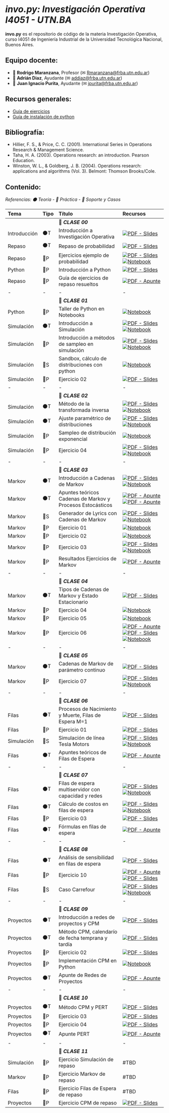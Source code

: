 # *invo.py: Investigación Operativa I4051 - UTN.BA*
**invo.py** es el repositorio de código de la materia Investigación Operativa, curso I4051 de Ingeniería Industrial de la Universidad Tecnológica Nacional, Buenos Aires. 

## Equipo docente:
- 🤖 **Rodrigo Maranzana**, Profesor (✉ Rmaranzana@frba.utn.edu.ar)
- 🤖 **Adrián Diaz**, Ayudante (✉ addiaz@frba.utn.edu.ar)
- 🤖 **Juan Ignacio Purita**, Ayudante (✉ jpurita@frba.utn.edu.ar)

## Recursos generales:
- [Guía de ejercicios](https://github.com/investigacion-operativa-utn/invo.py/blob/main/general/PRA_guia-ejercicios-palazzo.pdf)
- [Guía de instalación de python](https://github.com/investigacion-operativa-utn/invo.py/blob/main/recursos_python/instalar_python_jupyter.pdf)

## Bibliografía:
- Hillier, F. S., & Price, C. C. (2001). International Series in Operations Research & Management Science.
- Taha, H. A. (2003). Operations research: an introduction. Pearson Education.
- Winston, W. L., & Goldberg, J. B. (2004). Operations research: applications and algorithms (Vol. 3). Belmont: Thomson Brooks/Cole.

## Contenido:
*Referencias: :black_circle: Teoría - :large_blue_circle: Práctica - :red_circle: Soporte y Casos*

| Tema | Tipo | Título | Recursos |
|:---|:---|:---|:---|
| | | :rocket: ***CLASE 00*** | |
| Introducción | :black_circle:T | Introducción a Investigación Operativa | [![PDF - Slides](https://img.shields.io/badge/PDF-Slides-c13637?logo=google&logoColor=ffffff)](https://github.com/investigacion-operativa-utn/invo.py/blob/main/introduccion_repaso/teoria/TEO_introduccion-io.pdf) |
| Repaso | :black_circle:T | Repaso de probabilidad | [![PDF - Slides](https://img.shields.io/badge/PDF-Slides-c13637?logo=google&logoColor=ffffff)](https://github.com/investigacion-operativa-utn/invo.py/blob/main/introduccion_repaso/teoria/TEO_probabilidad.pdf) |
| Repaso | :large_blue_circle:P | Ejercicios ejemplo de probabilidad | [![PDF - Slides](https://img.shields.io/badge/PDF-Slides-c13637?logo=google&logoColor=ffffff)](https://github.com/investigacion-operativa-utn/invo.py/blob/main/introduccion_repaso/practica/PRA_repaso-probabilidad/repaso-probabilidad_presentaci%C3%B3n.pdf) [![Notebook](https://colab.research.google.com/assets/colab-badge.svg)](https://colab.research.google.com/github/investigacion-operativa-utn/invo.py/blob/main/introduccion_repaso/practica/PRA_repaso-probabilidad/repaso-probabilidad_notebook.ipynb) |
| Python | :large_blue_circle:P | Introducción a Python | [![PDF - Slides](https://img.shields.io/badge/PDF-Slides-c13637?logo=google&logoColor=ffffff)](https://github.com/investigacion-operativa-utn/invo.py/blob/main/recursos_python/introduccion-python.pdf) |
| Repaso | :large_blue_circle:P | Guía de ejercicios de repaso resueltos | [![PDF - Apunte](https://img.shields.io/badge/PDF-Apunte-4a7d43?logo=google&logoColor=ffffff)](https://github.com/investigacion-operativa-utn/invo.py/blob/main/introduccion_repaso/practica/TEMP_PRA_guia-ejercicios-resueltos.pdf) |
| - | - | -  | -  |
| | | :rocket: ***CLASE 01*** | |
| Python | :large_blue_circle:P | Taller de Python en Notebooks | [![Notebook](https://colab.research.google.com/assets/colab-badge.svg)](https://colab.research.google.com/github/investigacion-operativa-utn/invo.py/blob/main/recursos_python/pythonbasics.ipynb) |
| Simulación | :black_circle:T | Introducción a Simulación | [![PDF - Slides](https://img.shields.io/badge/PDF-Slides-c13637?logo=google&logoColor=ffffff)](https://github.com/investigacion-operativa-utn/invo.py/blob/main/simulacion/teoria/TEO_intro-procesos-estocasticos-sampleo/TEO_intro-procesos-estocasticos-sampleo.pdf) [![Notebook](https://colab.research.google.com/assets/colab-badge.svg)](https://colab.research.google.com/github/investigacion-operativa-utn/invo.py/blob/main/simulacion/teoria/TEO_intro-procesos-estocasticos-sampleo/procesos_notebook.ipynb) |
| Simulación | :large_blue_circle:P | Introducción a métodos de sampleo en simulación | [![PDF - Slides](https://img.shields.io/badge/PDF-Slides-c13637?logo=google&logoColor=ffffff)](https://github.com/investigacion-operativa-utn/invo.py/blob/main/simulacion/practica/PRA_metodos_sampleo/metodos-sampleo_presentacion.pdf) [![Notebook](https://colab.research.google.com/assets/colab-badge.svg)](https://colab.research.google.com/github/investigacion-operativa-utn/invo.py/blob/main/simulacion/practica/PRA_metodos_sampleo/piaccrej.ipynb) |
| Simulación | :red_circle:S | Sandbox, cálculo de distribuciones con python | [![Notebook](https://colab.research.google.com/assets/colab-badge.svg)](https://colab.research.google.com/github/investigacion-operativa-utn/invo.py/blob/main/simulacion/practica/PRA_zafari-distribuciones.ipynb) |
| Simulación | :large_blue_circle:P | Ejercicio 02 | [![PDF - Slides](https://img.shields.io/badge/PDF-Slides-c13637?logo=google&logoColor=ffffff)](https://github.com/investigacion-operativa-utn/invo.py/blob/main/simulacion/practica/PRA_ejercicio-simulacion-02.pdf) |
| - | - | -  | -  |
| | | :rocket: ***CLASE 02*** | |
| Simulación | :black_circle:T | Método de la transformada inversa | [![PDF - Slides](https://img.shields.io/badge/PDF-Slides-c13637?logo=google&logoColor=ffffff)](https://github.com/investigacion-operativa-utn/invo.py/blob/main/simulacion/teoria/TEO_metodo-transformada-inversa/metodo-transformada-inversa.pdf) [![Notebook](https://colab.research.google.com/assets/colab-badge.svg)](https://colab.research.google.com/github/investigacion-operativa-utn/invo.py/blob/main/simulacion/teoria/TEO_metodo-transformada-inversa/transformada-inversa-exponencial.ipynb) |
| Simulación | :black_circle:T | Ajuste paramétrico de distribuciones | [![PDF - Slides](https://img.shields.io/badge/PDF-Slides-c13637?logo=google&logoColor=ffffff)](https://github.com/investigacion-operativa-utn/invo.py/blob/main/simulacion/teoria/TEO_ajuste-parametrico-distribuciones/max_likelihood.pdf) [![Notebook](https://colab.research.google.com/assets/colab-badge.svg)](https://colab.research.google.com/github/investigacion-operativa-utn/invo.py/blob/main/simulacion/teoria/TEO_ajuste_parametrico_distribuciones/exponential_fit.ipynb) |
| Simulación | :large_blue_circle:P | Sampleo de distribución exponencial | [![Notebook](https://colab.research.google.com/assets/colab-badge.svg)](https://colab.research.google.com/github/investigacion-operativa-utn/invo.py/blob/main/simulacion/practica/PRA_simulacion-exponencial.ipynb) |
| Simulación | :large_blue_circle:P | Ejercicio 04 | [![PDF - Slides](https://img.shields.io/badge/PDF-Slides-c13637?logo=google&logoColor=ffffff)](https://github.com/investigacion-operativa-utn/invo.py/blob/main/simulacion/practica/PRA_ejercicio-simulacion-04/PRA_ejercicio-simulacion-04.pdf) [![Notebook](https://colab.research.google.com/assets/colab-badge.svg)](https://colab.research.google.com/github/investigacion-operativa-utn/invo.py/blob/main/simulacion/practica/PRA_ejercicio-simulacion-04/PRA_ejercicio-simulacion-04.ipynb) |
| - | - | -  | -  |
| | | :rocket: ***CLASE 03*** | |
| Markov | :black_circle:T | Introducción a Cadenas de Markov | [![PDF - Slides](https://img.shields.io/badge/PDF-Slides-c13637?logo=google&logoColor=ffffff)](https://github.com/investigacion-operativa-utn/invo.py/blob/main/markov/teoria/TEO_intro-markov-discreto/intro-markov-discreto.pdf) [![Notebook](https://colab.research.google.com/assets/colab-badge.svg)](https://colab.research.google.com/github/investigacion-operativa-utn/invo.py/blob/main/markov/teoria/TEO_intro-markov-discreto/ejercicio_intro_agvs.ipynb) |
| Markov | :black_circle:T | Apuntes teóricos Cadenas de Markov y Procesos Estocásticos | [![PDF - Apunte](https://img.shields.io/badge/PDF-Apunte-4a7d43?logo=google&logoColor=ffffff)](https://github.com/investigacion-operativa-utn/invo.py/blob/main/markov/teoria/TEO_apunte-cadenas-markov.pdf) [![PDF - Apunte](https://img.shields.io/badge/PDF-Apunte-4a7d43?logo=google&logoColor=ffffff)](https://github.com/investigacion-operativa-utn/invo.py/blob/main/markov/teoria/TEO_apunte-procesos-estocasticos.pdf) |
| Markov | :red_circle:S | Generador de Lyrics con Cadenas de Markov | [![PDF - Slides](https://img.shields.io/badge/PDF-Slides-c13637?logo=google&logoColor=ffffff)](https://github.com/investigacion-operativa-utn/invo.py/blob/main/markov/casos/CAS_generador-lyrics-markov/generador-lyrics-markov.pdf) [![Notebook](https://colab.research.google.com/assets/colab-badge.svg)](https://colab.research.google.com/github/investigacion-operativa-utn/invo.py/blob/main/markov/casos/CAS_generador-lyrics-markov/generador-lyrics-markov.ipynb) |
| Markov | :large_blue_circle:P | Ejercicio 01 | [![Notebook](https://colab.research.google.com/assets/colab-badge.svg)](https://colab.research.google.com/github/investigacion-operativa-utn/invo.py/blob/main/markov/practica/PRA_ejercicio-markov-01/ejercicio_1.ipynb) |
| Markov | :large_blue_circle:P | Ejercicio 02 | [![Notebook](https://colab.research.google.com/assets/colab-badge.svg)](https://colab.research.google.com/github/investigacion-operativa-utn/invo.py/blob/main/markov/practica/PRA_ejercicio-markov-02.ipynb) |
| Markov | :large_blue_circle:P | Ejercicio 03 | [![PDF - Slides](https://img.shields.io/badge/PDF-Slides-c13637?logo=google&logoColor=ffffff)](https://github.com/investigacion-operativa-utn/invo.py/blob/main/markov/practica/PRA_ejercicio-markov-03/ejercicio-markov-03.pdf) [![Notebook](https://colab.research.google.com/assets/colab-badge.svg)](https://colab.research.google.com/github/investigacion-operativa-utn/invo.py/blob/main/markov/practica/PRA_ejercicio-markov-03/ejercicio-markov-03.ipynb) |
| Markov | :large_blue_circle:P | Resultados Ejercicios de Markov | [![PDF - Apunte](https://img.shields.io/badge/PDF-Apunte-4a7d43?logo=google&logoColor=ffffff)](https://github.com/investigacion-operativa-utn/invo.py/blob/main/markov/practica/PRA_guia-ejercicios-resultados.pdf) |
| - | - | -  | -  |
| | | :rocket: ***CLASE 04*** | |
| Markov | :black_circle:T | Tipos de Cadenas de Markov y Estado Estacionario | [![PDF - Slides](https://img.shields.io/badge/PDF-Slides-c13637?logo=google&logoColor=ffffff)](https://github.com/investigacion-operativa-utn/invo.py/blob/main/markov/teoria/TEO_markov-estacionario/markov-estacionario.pdf) |
| Markov | :large_blue_circle:P | Ejercicio 04 | [![Notebook](https://colab.research.google.com/assets/colab-badge.svg)](https://colab.research.google.com/github/investigacion-operativa-utn/invo.py/blob/main/markov/practica/PRA_ejercicio-markov-04.ipynb) |
| Markov | :large_blue_circle:P | Ejercicio 05 | [![Notebook](https://colab.research.google.com/assets/colab-badge.svg)](https://colab.research.google.com/github/investigacion-operativa-utn/invo.py/blob/main/markov/practica/PRA_ejercicio-markov-05/ejercicio_5.ipynb) |
| Markov | :large_blue_circle:P | Ejercicio 06 | [![PDF - Apunte](https://img.shields.io/badge/PDF-Apunte-4a7d43?logo=google&logoColor=ffffff)](https://github.com/investigacion-operativa-utn/invo.py/blob/main/markov/practica/PRA_ejercicio-markov-06/markov_ejercicio06_completo.pdf) [![PDF - Slides](https://img.shields.io/badge/PDF-Slides-c13637?logo=google&logoColor=ffffff)](https://github.com/investigacion-operativa-utn/invo.py/blob/main/markov/practica/PRA_ejercicio-markov-06/markov_ejercicio06_presentacion.pdf) [![Notebook](https://colab.research.google.com/assets/colab-badge.svg)](https://colab.research.google.com/github/investigacion-operativa-utn/invo.py/blob/main/markov/practica/PRA_ejercicio-markov-06/ejercicio06_markov_a_resolver.ipynb) |
| - | - | -  | -  |
| | | :rocket: ***CLASE 05*** | |
| Markov | :black_circle:T | Cadenas de Markov de parámetro continuo | [![PDF - Slides](https://img.shields.io/badge/PDF-Slides-c13637?logo=google&logoColor=ffffff)](https://github.com/investigacion-operativa-utn/invo.py/blob/main/markov/teoria/TEO_intro-markov-continuo/intro-markov-continuo.pdf) |
| Markov | :large_blue_circle:P | Ejercicio 07 | [![PDF - Slides](https://img.shields.io/badge/PDF-Slides-c13637?logo=google&logoColor=ffffff)](https://github.com/investigacion-operativa-utn/invo.py/blob/main/markov/practica/PRA_ejercicio-markov-07/ejercicio-markov-07.pdf) [![Notebook](https://colab.research.google.com/assets/colab-badge.svg)](https://colab.research.google.com/github/investigacion-operativa-utn/invo.py/blob/main/markov/practica/PRA_ejercicio-markov-07/ejercicio_7.ipynb) |
| - | - | -  | -  |
| | | :rocket: ***CLASE 06*** | |
| Filas | :black_circle:T | Procesos de Nacimiento y Muerte, Filas de Espera M=1 | [![PDF - Slides](https://img.shields.io/badge/PDF-Slides-c13637?logo=google&logoColor=ffffff)](https://github.com/investigacion-operativa-utn/invo.py/blob/main/filas_de_espera/teoria/TEO_intro-filas-de-espera/intro-filas-de-espera.pdf) |
| Filas | :large_blue_circle:P | Ejercicio 01 | [![PDF - Slides](https://img.shields.io/badge/PDF-Slides-c13637?logo=google&logoColor=ffffff)](https://github.com/investigacion-operativa-utn/invo.py/blob/main/filas_de_espera/practica/PRA_ejercicio-filas-01.pdf) |
| Simulación | :red_circle:S | Simulación de línea Tesla Motors | [![PDF - Slides](https://img.shields.io/badge/PDF-Slides-c13637?logo=google&logoColor=ffffff)](https://github.com/investigacion-operativa-utn/invo.py/blob/main/simulacion/casos/CAS_caso-linea-tesla/simulacion_discreta_tesla.pdf) [![Notebook](https://colab.research.google.com/assets/colab-badge.svg)](https://colab.research.google.com/github/investigacion-operativa-utn/invo.py/blob/main/simulacion/casos/CAS_caso-linea-tesla/ejemplo_simulacion.ipynb) |
| Filas | :black_circle:T | Apuntes teóricos de Filas de Espera | [![PDF - Apunte](https://img.shields.io/badge/PDF-Apunte-4a7d43?logo=google&logoColor=ffffff)](https://github.com/investigacion-operativa-utn/invo.py/blob/main/filas_de_espera/teoria/TEO_filas-de-espera-apunte.pdf) |
| - | - | -  | -  |
| | | :rocket: ***CLASE 07*** | |
| Filas | :black_circle:T | Filas de espera multiservidor con capacidad y redes | [![PDF - Slides](https://img.shields.io/badge/PDF-Slides-c13637?logo=google&logoColor=ffffff)](https://github.com/investigacion-operativa-utn/invo.py/blob/main/filas_de_espera/teoria/TEO_filas-de-espera-2/filas-de-espera-2.pdf) [![Notebook](https://colab.research.google.com/assets/colab-badge.svg)](https://colab.research.google.com/github/investigacion-operativa-utn/invo.py/blob/main/filas_de_espera/teoria/TEO_filas-de-espera-2/filas-mms-ejemplo.ipynb)|
| Filas | :black_circle:T | Cálculo de costos en filas de espera | [![PDF - Slides](https://img.shields.io/badge/PDF-Slides-c13637?logo=google&logoColor=ffffff)](https://github.com/investigacion-operativa-utn/invo.py/blob/main/filas_de_espera/teoria/TEO_filas-de-espera-costeo/filas-espera-costeo.pdf) [![Notebook](https://colab.research.google.com/assets/colab-badge.svg)](https://colab.research.google.com/github/investigacion-operativa-utn/invo.py/blob/main/filas_de_espera/teoria/TEO_filas-de-espera-costeo/filas-mms-ejemplo-costeo.ipynb)|
| Filas | :large_blue_circle:P | Ejercicio 03 | [![PDF - Slides](https://img.shields.io/badge/PDF-Slides-c13637?logo=google&logoColor=ffffff)](https://github.com/investigacion-operativa-utn/invo.py/blob/main/filas_de_espera/practica/PRA_ejercicio-filas-03/ejercicio_3.pdf) |
| Filas | :black_circle:T | Fórmulas en filas de espera | [![PDF - Apunte](https://img.shields.io/badge/PDF-Apunte-4a7d43?logo=google&logoColor=ffffff)](https://github.com/investigacion-operativa-utn/invo.py/blob/main/filas_de_espera/teoria/TEO_hoja-de-formulas.pdf) |
| - | - | -  | -  |
| | | :rocket: ***CLASE 08*** | |
| Filas | :black_circle:T | Análisis de sensibilidad en filas de espera | [![PDF - Slides](https://img.shields.io/badge/PDF-Slides-c13637?logo=google&logoColor=ffffff)](https://github.com/investigacion-operativa-utn/invo.py/blob/main/filas_de_espera/teoria/TEO_filas-de-espera-sensibilidad/sensibilidad-filas-espera.pdf) |
| Filas | :large_blue_circle:P | Ejercicio 10 | [![PDF - Apunte](https://img.shields.io/badge/PDF-Apunte-4a7d43?logo=google&logoColor=ffffff)](https://github.com/investigacion-operativa-utn/invo.py/blob/main/filas_de_espera/practica/PRA_ejercicio-filas-10/filas_ejercicio10.pdf) [![PDF - Slides](https://img.shields.io/badge/PDF-Slides-c13637?logo=google&logoColor=ffffff)](https://github.com/investigacion-operativa-utn/invo.py/blob/main/filas_de_espera/practica/PRA_ejercicio-filas-10/ioperativ_clase08_filas_ejercicio10_slides.pdf) |
| Filas | :red_circle:S | Caso Carrefour | [![PDF - Slides](https://img.shields.io/badge/PDF-Slides-c13637?logo=google&logoColor=ffffff)](https://github.com/investigacion-operativa-utn/invo.py/blob/main/filas_de_espera/casos/CAS_caso-carrefour/caso_carrefour.pdf) [![Notebook](https://colab.research.google.com/assets/colab-badge.svg)](https://github.com/investigacion-operativa-utn/invo.py/blob/main/filas_de_espera/casos/CAS_caso-carrefour/carrefour_ejemplo.ipynb) |
| - | - | -  | -  |
| | | :rocket: ***CLASE 09*** | |
| Proyectos | :black_circle:T | Introducción a redes de proyectos y CPM | [![PDF - Slides](https://img.shields.io/badge/PDF-Slides-c13637?logo=google&logoColor=ffffff)](https://github.com/investigacion-operativa-utn/invo.py/blob/main/proyectos/teoria/TEO_intro-cpm/intro-cpm.pdf) |
| Proyectos | :black_circle:T | Método CPM, calendarío de fecha temprana y tardía | [![PDF - Slides](https://img.shields.io/badge/PDF-Slides-c13637?logo=google&logoColor=ffffff)](https://github.com/investigacion-operativa-utn/invo.py/blob/main/proyectos/teoria/TEO_metodo-camino-critico.pdf) |
| Proyectos | :large_blue_circle:P | Ejercicio 02 | [![PDF - Slides](https://img.shields.io/badge/PDF-Slides-c13637?logo=google&logoColor=ffffff)](https://github.com/investigacion-operativa-utn/invo.py/blob/main/proyectos/practica/PRA_ejercicio-proyectos-02/ejercicio_2.pdf) |
| Proyectos | :large_blue_circle:P | Implementación CPM en Python | [![Notebook](https://colab.research.google.com/assets/colab-badge.svg)](https://colab.research.google.com/github/investigacion-operativa-utn/invo.py/blob/main/proyectos/practica/PRA_cpm_algoritmo/CPM_algoritmo.ipynb) |
| Proyectos | :black_circle:T | Apunte de Redes de Proyectos | [![PDF - Apunte](https://img.shields.io/badge/PDF-Apunte-4a7d43?logo=google&logoColor=ffffff)](https://github.com/investigacion-operativa-utn/invo.py/blob/main/proyectos/teoria/TEO_metodo-camino-critico-apunte-01.pdf) |
| - | - | -  | -  |
| | | :rocket: ***CLASE 10*** | |
| Proyectos | :black_circle:T | Método CPM y PERT | [![PDF - Slides](https://img.shields.io/badge/PDF-Slides-c13637?logo=google&logoColor=ffffff)](https://github.com/investigacion-operativa-utn/invo.py/blob/main/proyectos/teoria/TEO_PERT.pdf) |
| Proyectos | :large_blue_circle:P | Ejercicio 03 | [![PDF - Slides](https://img.shields.io/badge/PDF-Slides-c13637?logo=google&logoColor=ffffff)](https://github.com/investigacion-operativa-utn/invo.py/blob/main/proyectos/practica/PRA_ejercicios-proyectos-03/ejercicio_3.pdf) |
| Proyectos | :large_blue_circle:P | Ejercicio 04 | [![PDF - Slides](https://img.shields.io/badge/PDF-Slides-c13637?logo=google&logoColor=ffffff)](https://github.com/investigacion-operativa-utn/invo.py/blob/main/proyectos/practica/PRA_ejercicios-proyectos-04/ejercicio_4.pdf) |
| Proyectos | :black_circle:T | Apunte PERT | [![PDF - Apunte](https://img.shields.io/badge/PDF-Apunte-4a7d43?logo=google&logoColor=ffffff)](https://github.com/investigacion-operativa-utn/invo.py/blob/main/proyectos/teoria/TEO_metodo-camino-critico-apunte-02.pdf) |
| - | - | -  | -  |
| | | :rocket: ***CLASE 11*** | |
| Simulación | :large_blue_circle:P | Ejercicio Simulación de repaso | #TBD |
| Markov | :large_blue_circle:P | Ejercicio Markov de repaso | #TBD |
| Filas | :large_blue_circle:P | Ejercicio Filas de Espera de repaso | #TBD |
| Proyectos | :large_blue_circle:P | Ejercicio CPM de repaso | [![PDF - Slides](https://img.shields.io/badge/PDF-Slides-c13637?logo=google&logoColor=ffffff)](https://github.com/investigacion-operativa-utn/invo.py/blob/main/proyectos/practica/PRA_ejercicio-repaso/repaso.pdf) |
